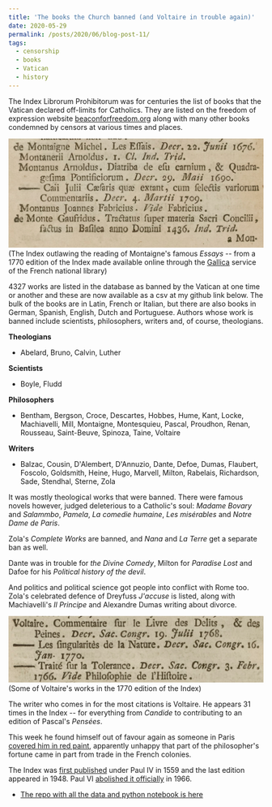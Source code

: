 ```yaml
---
title: 'The books the Church banned (and Voltaire in trouble again)'
date: 2020-05-29
permalink: /posts/2020/06/blog-post-11/
tags:
  - censorship
  - books
  - Vatican
  - history
---
```

The Index Librorum Prohibitorum was for centuries the list of books that the Vatican declared off-limits for Catholics. They are listed on the freedom of expression website [beaconforfreedom.org](http://www.beaconforfreedom.org) along with many other books condemned by censors at various times and places.

![Montaigne outlawed in the Index](/images/montaigne.png)
(The Index outlawing the reading of Montaigne's famous *Essays* -- from a 1770 edition of the Index made available online through the [Gallica](https://gallica.bnf.fr/accueil/fr/content/accueil-fr?mode=desktop) service of the French national library)

4327 works are listed in the database as banned by the Vatican at one time or another and these are now available as a csv at my github link below. The bulk of the books are in Latin, French or Italian, but there are also books in German, Spanish, English, Dutch and Portuguese. Authors whose work is banned include scientists, philosophers, writers and, of course, theologians.

**Theologians**
- Abelard, Bruno, Calvin, Luther

**Scientists**
- Boyle, Fludd

**Philosophers**
- Bentham, Bergson, Croce, Descartes, Hobbes, Hume, Kant, Locke, Machiavelli, Mill, Montaigne, Montesquieu, Pascal, Proudhon, Renan, Rousseau, Saint-Beuve, Spinoza, Taine, Voltaire

**Writers**
- Balzac, Cousin, D'Alembert, D'Annuzio, Dante, Defoe, Dumas, Flaubert, Foscolo, Goldsmith, Heine, Hugo, Marvell, Milton, Rabelais, Richardson, Sade, Stendhal, Sterne, Zola

It was mostly theological works that were banned. There were famous novels however, judged deleterious to a Catholic's soul: *Madame Bovary* and *Salammbo*, *Pamela*, *La comedie humaine*, *Les misérables* and *Notre Dame de Paris*.

Zola's *Complete Works* are banned, and *Nana* and *La Terre* get a separate ban as well.

Dante was in trouble for *the Divine Comedy*, Milton for *Paradise Lost* and Dafoe for his *Political history of the devil*.

And politics and political science got people into conflict with Rome too. Zola's celebrated defence of Dreyfuss *J'accuse* is listed, along with Machiavelli's *Il Principe* and Alexandre Dumas writing about divorce.

![Some of Voltaire's works in the 1770 edition of the Index](/images/voltaire_1770_ed.png)
(Some of Voltaire's works in the 1770 edition of the Index)

The writer who comes in for the most citations is Voltaire. He appears 31 times in the Index -- for everything from *Candide* to contributing to an edition of Pascal's *Pensées*.

This week he found himself out of favour again as someone in Paris [covered him in red paint](https://www.france24.com/en/20200622-protesters-daub-paris-statues-of-voltaire-french-colonial-era-general-in-red-paint), apparently unhappy that part of the philosopher's fortune came in part from trade in the French colonies.

The Index was [first published](https://www.newadvent.org/cathen/07721a.htm) under Paul IV in 1559 and the last edition appeared in 1948. Paul VI [abolished it officially](https://www.britannica.com/topic/Index-Librorum-Prohibitorum) in 1966.

* [The repo with all the data and python notebook is here](https://github.com/aodhanlutetiae/index)
